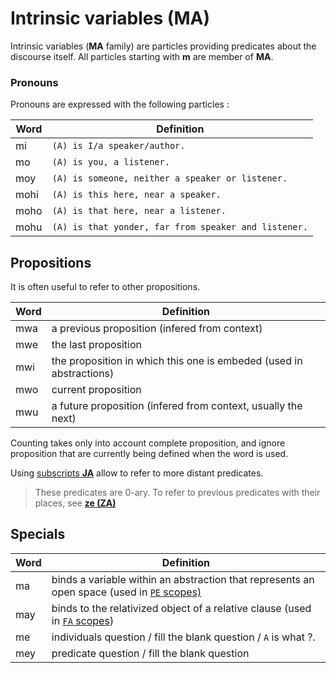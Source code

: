 # Intrinsic variables (MA)

Intrinsic variables (**MA** family) are particles providing predicates about the
discourse itself. All particles starting with **m** are member of **MA**.

### Pronouns

Pronouns are expressed with the following particles :

| Word | Definition                                           |
| ---- | ---------------------------------------------------- |
| mi   | `(A) is I/a speaker/author.`                         |
| mo   | `(A) is you, a listener.`                            |
| moy  | `(A) is someone, neither a speaker or listener.`     |
| mohi | `(A) is this here, near a speaker.`                  |
| moho | `(A) is that here, near a listener.`                 |
| mohu | `(A) is that yonder, far from speaker and listener.` |

## Propositions

It is often useful to refer to other propositions.

| Word | Definition                                                          |
| ---- | ------------------------------------------------------------------- |
| mwa  | a previous proposition (infered from context)                       |
| mwe  | the last proposition                                                |
| mwi  | the proposition in which this one is embeded (used in abstractions) |
| mwo  | current proposition                                                 |
| mwu  | a future proposition (infered from context, usually the next)       |

Counting takes only into account complete proposition, and ignore proposition
that are currently being defined when the word is used.

Using [subscripts **JA**](../struct/free.md#ja) allow to refer to more distant
predicates.

> These predicates are 0-ary. To refer to previous predicates with their places,
> see [**ze (ZA)**](../bindings/SA_ZA.md#za)

## Specials

| Word | Definition                                                                                                                                 |
| ---- | ------------------------------------------------------------------------------------------------------------------------------------------ |
| ma   | binds a variable within an abstraction that represents an open space (used in [`PE` scopes)](../struct/PA_PI_PU_BA.md#proposition-pa--pay) |
| may  | binds to the relativized object of a relative clause (used in [`FA` scopes](../bindings/VA_FA.md))                                         |
| me   | individuals question / fill the blank question / `A` is what ?.                                                                            |
| mey  | predicate question / fill the blank question                                                                                               |